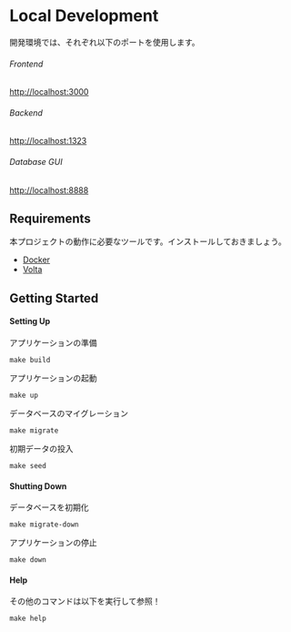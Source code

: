 # Local Development

開発環境では、それぞれ以下のポートを使用します。

###### Frontend

[http://localhost:3000](http://localhost:3000)

###### Backend

[http://localhost:1323](http://localhost:1323)

###### Database GUI

[http://localhost:8888](http://localhost:8888)

## Requirements

本プロジェクトの動作に必要なツールです。インストールしておきましょう。

- [Docker](https://www.docker.com)
- [Volta](https://volta.sh)

## Getting Started

#### Setting Up

アプリケーションの準備

```shell
make build
```

アプリケーションの起動

```shell
make up
```

データベースのマイグレーション

```shell
make migrate
```

初期データの投入

```shell
make seed
```

#### Shutting Down

データベースを初期化

```shell
make migrate-down
```

アプリケーションの停止

```shell
make down
```

#### Help

その他のコマンドは以下を実行して参照！

```shell
make help
```
